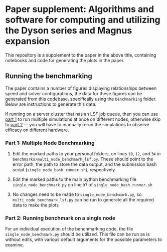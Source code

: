# Paper supplement: Algorithms and software for computing and utilizing the Dyson series and Magnus expansion

This repository is a supplement to the paper in the above title, containing notebooks and code for generating the plots in the paper.

## Running the benchmarking

The paper contains a number of figures displaying relationships between speed and solver configurations, the data for these figures can be generated from this codebase, specifically using the `benchmarking` folder. Below are instructions to generate this data.

If running on a server cluster that has an LSF job queue, then you can use [part 1](#part-1-multiple-node-benchmarking) to run multiple simulations at once on different nodes, otherwise skip to [part 2](#part-2-running-benchmark-on-a-single-node) -- you will have to manually rerun the simulations to observe efficacy on different hardware.

### Part 1: Multiple Node Benchmarking

1. Edit the marked paths to your personal folders, on lines `10`, `12`, and `34` in `benchmarks/multi_node_benchmark_lsf.py`. These should point to the error path, the path to store the data output, and the submission bash script (`single_node_bash_runner.sh`), respectively

2. Edit the marked paths to the main python benchmarking file `single_node_benchmark.py` on line `97` of `single_node_bash_runner.sh`

3. No changes need to be made to `single_node_benchmark.py`, so `multi_node_benchmark_lsf.py` can be run to generate all the required data to make the plots

### Part 2: Running benchmark on a single node

For an individual execution of the benchmarking code, the file `single_node_benchmark.py` should be utilized. This file can be run as is without edits, with various default arguments for the possible parameters to examine.
